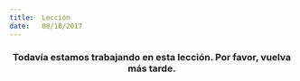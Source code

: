 ```yaml
---
title:  Lección
date:   08/10/2017
---
```


### <center>Todavía estamos trabajando en esta lección. Por favor, vuelva más tarde.</center>